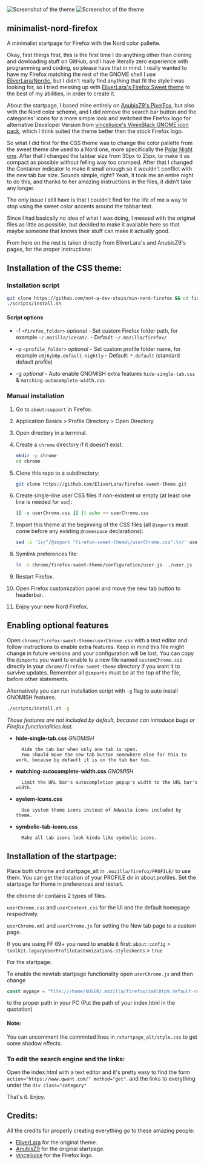![Screenshot of the theme](https://github.com/not-a-dev-stein/min-nord-firefox/blob/master/chrome/firefox-sweet-theme/minimal-nord2.png)
![Screenshot of the theme](https://github.com/not-a-dev-stein/min-nord-firefox/blob/master/chrome/firefox-sweet-theme/minimal-nord1.png)

## minimalist-nord-firefox

A minimalist startpage for Firefox with the Nord color pallette.

Okay, first things first, this is the first time I do anything other than cloning and dowloading stuff on GitHub, and I have literally zero experience with programming and coding, so please have that in mind.
I really wanted to have my Firefox matching the rest of the GNOME shell I use [EliverLara/Nordic](https://github.com/EliverLara/Nordic), but I didn't really find anything that fit the style I was looking for, so I tried messing up with [EliverLara's Firefox Sweet theme](https://github.com/EliverLara/firefox-sweet-theme) to the best of my abilities, in order to create it. 

About the startpage, I based mine entirely on [AnubisZ9's PixelFox](https://github.com/AnubisZ9/PixelFox), but  also with the Nord color scheme, and I did remove the search bar button and the categories' icons for a more simple look and switched the Firefox logo for alternative Developer Version from [vinceliuice's VimixBlack GNOME icon pack](https://github.com/vinceliuice/vimix-icon-theme), which I think suited the theme better then the stock Firefox logo.

So what I did first for the CSS theme was to change the color pallette from the sweet theme she used to a Nord one, more specifically the [Polar Night one](https://github.com/arcticicestudio/nord). After that I changed the tabbar size from 30px to 25px, to make it as compact as possible without felling way too cramped. After that I changed the Container indicator to make it small enough so it wouldn't conflict with the new tab bar size. Sounds simple, right? Yeah, it took me an entire night to do this, and thanks to her amazing instructions in the files, it didn't take any longer.

The only issue I still have is that I couldn't find for the life of me a way to stop using the sweet color accents around the tabbar text.

Since I had basically no idea of what I was doing, I messed with the original files as little as possible, but decided to make it available here so that maybe someone that knows their stuff can make it actually good.

From here on the rest is taken directly from EliverLara's and AnubisZ9's pages, for the proper instructions:

## Installation of the CSS theme:

### Installation script

```sh
git clone https://github.com/not-a-dev-stein/min-nord-firefox && cd firefox-sweet-theme
./scripts/install.sh
```

#### Script options

- -f `<firefox_folder>` *optional*
        - Set custom Firefox folder path, for example `~/.mozilla/icecat/`.
        - Default: `~/.mozilla/firefox/`

- -p `<profile_folder>` *optional*
        - Set custom profile folder name, for example `e0j6yb0p.default-nightly`
        - Default: `*.default` (standard default profile)

- -g *optional*
        - Auto enable GNOMISH extra features `hide-single-tab.css` & `matching-autocomplete-width.css`

### Manual installation

1. Go to `about:support` in Firefox.

2. Application Basics > Profile Directory > Open Directory.

3. Open directory in a terminal.

4. Create a `chrome` directory if it doesn't exist.

    ```sh
    mkdir -p chrome
    cd chrome
    ```

5. Clone this repo to a subdirectory:

    ```sh
    git clone https://github.com/EliverLara/firefox-sweet-theme.git
    ```

6. Create single-line user CSS files if non-existent or empty (at least one line is needed for `sed`):

    ```sh
    [[ -s userChrome.css ]] || echo >> userChrome.css
    ```

7. Import this theme at the beginning of the CSS files (all `@import`s must come before any existing `@namespace` declarations):

    ```sh
    sed -i '1s/^/@import "firefox-sweet-theme\/userChrome.css";\n/' userChrome.css
    ```

8. Symlink preferences file:

    ```sh
    ln -s chrome/firefox-sweet-theme/configuration/user.js ../user.js
    ```

9. Restart Firefox.

10.  Open Firefox customization panel and move the new tab button to headerbar.

11.  Enjoy your new Nord Firefox.

## Enabling optional features

Open `chrome/firefox-sweet-theme/userChrome.css` with a text editor and follow instructions to enable extra features. Keep in mind this file might change in future versions and your configuration will be lost. You can copy the `@imports` you want to enable to a new file named `customChrome.css` directly in your `chrome/firefox-sweet-theme` directory if you want it to survive updates. Remember all `@imports` must be at the top of the file, before other statements.

Alternatively you can run installation script with `-g` flag to auto install GNOMISH features.

```sh
./scripts/install.sh -g
```

*Those features are not included by default, because can introduce bugs or Firefox functionalities lost.*

- **hide-single-tab.css** *GNOMISH*

        Hide the tab bar when only one tab is open.
        You should move the new tab button somewhere else for this to work, because by default it is on the tab bar too.

- **matching-autocomplete-width.css** *GNOMISH*

        Limit the URL bar's autocompletion popup's width to the URL bar's width.

- **system-icons.css**

        Use system theme icons instead of Adwaita icons included by theme.

- **symbolic-tab-icons.css**

        Make all tab icons look kinda like symbolic icons.

## Installation of the startpage:

Place both chrome and startpage_alt in `.mozilla/firefox/PROFILE/` to use them. You can get the location of your PROFILE dir in about:profiles. Set the startpage for Home in preferences and restart.

the chrome dir contains 2 types of files.

`userChrome.css` and `userContent.css` for the UI and the default homepage respectively.

`userChrome.xml` and `userChrome.js` for setting the New tab page to a custom page.

If you are using FF 69+ you need to enable it first:
`about:config` > `toolkit.legacyUserProfileCustomizations.stylesheets` > `true`


For the startpage:

To enable the newtab startpage functionality open `userChrome.js` and then change 

```js
const mypage = "file:///home/$USER/.mozilla/firefox/im4l8tp9.default-release/chrome/firefox-sweet-theme/startpage_alt/index.html"
```
to the proper path in your PC (Put the path of your index.html in the quotation)

#### Note:

You can uncomment the commnted lines in `/startpage_alt/style.css` to get some shadow effects.

### To edit the search engine and the links:

Open the index.html with a text editor and it's pretty easy to find the form `action="https://www.qwant.com/" method="get"`. and the links to everything under the `div class="category"`

That's it. Enjoy.

## Credits:

All the credits for properly creating everything go to these amazing people:

- [EliverLara](https://github.com/EliverLara) for the original theme.
- [AnubisZ9](https://github.com/AnubisZ9) for the original startpage.
- [vinceliuice](https://github.com/vinceliuice) for the Firefox logo.
